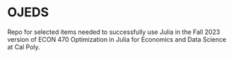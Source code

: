 # OJEDS

Repo for selected items needed to successfully use Julia in the Fall 2023 
version of ECON 470 Optimization in Julia for Economics and Data Science at Cal Poly.

